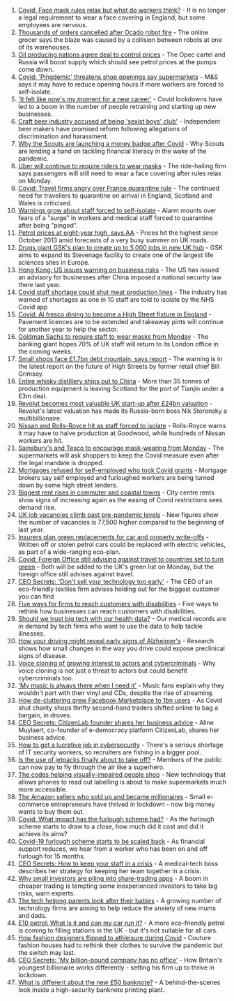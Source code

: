 1. [Covid: Face mask rules relax but what do workers think?](https://www.bbc.co.uk/news/business-57862362) - It is no longer a legal requirement to wear a face covering in England, but some employees are nervous.
2. [Thousands of orders cancelled after Ocado robot fire](https://www.bbc.co.uk/news/business-57883332) - The online grocer says the blaze was caused by a collision between robots at one of its warehouses.
3. [Oil producing nations agree deal to control prices](https://www.bbc.co.uk/news/business-57882449) - The Opec cartel and Russia will boost supply which should see petrol prices at the pumps come down.
4. [Covid: 'Pingdemic' threatens shop openings say supermarkets](https://www.bbc.co.uk/news/business-57878345) - M&S says it may have to reduce opening hours if more workers are forced to self-isolate.
5. ['It felt like now's my moment for a new career'](https://www.bbc.co.uk/news/business-57860495) - Covid lockdowns have led to a boom in the number of people retraining and starting up new businesses.
6. [Craft beer industry accused of being 'sexist boys' club'](https://www.bbc.co.uk/news/business-57719831) - Independent beer makers have promised reform following allegations of discrimination and harassment.
7. [Why the Scouts are launching a money badge after Covid](https://www.bbc.co.uk/news/business-57863156) - Why Scouts are lending a hand on tackling financial literacy in the wake of the pandemic.
8. [Uber will continue to require riders to wear masks](https://www.bbc.co.uk/news/business-57865707) - The ride-hailing firm says passengers will still need to wear a face covering after rules relax on Monday.
9. [Covid: Travel firms angry over France quarantine rule](https://www.bbc.co.uk/news/uk-57874167) - The continued need for travellers to quarantine on arrival in England, Scotland and Wales is criticised.
10. [Warnings grow about staff forced to self-isolate](https://www.bbc.co.uk/news/business-57820537) - Alarm mounts over fears of a "surge" in workers and medical staff forced to quarantine after being "pinged".
11. [Petrol prices at eight-year high, says AA](https://www.bbc.co.uk/news/business-57861690) - Prices hit the highest since October 2013 amid forecasts of a very busy summer on UK roads.
12. [Drugs giant GSK's plan to create up to 5,000 jobs in new UK hub](https://www.bbc.co.uk/news/business-57861684) - GSK aims to expand its Stevenage facility to create one of the largest life sciences sites in Europe.
13. [Hong Kong: US issues warning on business risks](https://www.bbc.co.uk/news/business-57865985) - The US has issued an advisory for businesses after China imposed a national security law there last year.
14. [Covid staff shortage could shut meat production lines](https://www.bbc.co.uk/news/business-57856566) - The industry has warned of shortages as one in 10 staff are told to isolate by the NHS Covid app
15. [Covid: Al fresco dining to become a High Street fixture in England](https://www.bbc.co.uk/news/business-57855683) - Pavement licences are to be extended and takeaway pints will continue for another year to help the sector.
16. [Goldman Sachs to require staff to wear masks from Monday](https://www.bbc.co.uk/news/business-57855681) - The banking giant hopes 70% of UK staff will return to its London office in the coming weeks.
17. [Small shops face £1.7bn debt mountain, says report](https://www.bbc.co.uk/news/business-57855682) - The warning is in the latest report on the future of High Streets by former retail chief Bill Grimsey.
18. [Entire whisky distillery ships out to China](https://www.bbc.co.uk/news/uk-scotland-scotland-business-57825081) - More than 35 tonnes of production equipment is leaving Scotland for the port of Tianjin under a £3m deal.
19. [Revolut becomes most valuable UK start-up after £24bn valuation](https://www.bbc.co.uk/news/business-57854969) - Revolut's latest valuation has made its Russia-born boss Nik Storonsky a multibillionaire.
20. [Nissan and Rolls-Royce hit as staff forced to isolate](https://www.bbc.co.uk/news/business-57848958) - Rolls-Royce warns it may have to halve production at Goodwood, while hundreds of Nissan workers are hit.
21. [Sainsbury's and Tesco to encourage mask-wearing from Monday](https://www.bbc.co.uk/news/business-57839990) - The supermarkets will ask shoppers to keep the Covid measure even after the legal mandate is dropped.
22. [Mortgages refused for self-employed who took Covid grants](https://www.bbc.co.uk/news/business-57843756) - Mortgage brokers say self employed and furloughed workers are being turned down by some high street lenders.
23. [Biggest rent rises in commuter and coastal towns](https://www.bbc.co.uk/news/business-57848347) - City centre rents show signs of increasing again as the easing of Covid restrictions sees demand rise.
24. [UK job vacancies climb past pre-pandemic levels](https://www.bbc.co.uk/news/business-57846381) - New figures show the number of vacancies is 77,500 higher compared to the beginning of last year.
25. [Insurers plan green replacements for car and property write-offs](https://www.bbc.co.uk/news/business-57834049) - Written off or stolen petrol cars could be replaced with electric vehicles, as part of a wide-ranging eco-plan.
26. [Covid: Foreign Office still advising against travel to countries set to turn green](https://www.bbc.co.uk/news/business-57854972) - Both will be added to the UK's green list on Monday, but the foreign office still advises against travel.
27. [CEO Secrets: 'Don't sell your technology too early'](https://www.bbc.co.uk/news/business-57805207) - The CEO of an eco-friendly textiles firm advises holding out for the biggest customer you can find
28. [Five ways for firms to reach customers with disabilities](https://www.bbc.co.uk/news/business-57808089) - Five ways to rethink how businesses can reach customers with disabilities.
29. [Should we trust big tech with our health data?](https://www.bbc.co.uk/news/business-57817804) - Our medical records are in demand by tech firms who want to use the data to help tackle illnesses.
30. [How your driving might reveal early signs of Alzheimer's](https://www.bbc.co.uk/news/business-57670006) - Research shows how small changes in the way you drive could expose preclinical signs of disease.
31. [Voice cloning of growing interest to actors and cybercriminals](https://www.bbc.co.uk/news/business-57761873) - Why voice cloning is not just a threat to actors but could benefit cybercriminals too.
32. ['My music is always there when I need it'](https://www.bbc.co.uk/news/business-57780853) - Music fans explain why they wouldn't part with their vinyl and CDs, despite the rise of streaming.
33. [How de-cluttering grew Facebook Marketplace to 1bn users](https://www.bbc.co.uk/news/business-57733724) - As Covid shut charity shops thrifty second-hand traders shifted online to bag a bargain, in droves.
34. [CEO Secrets: CitizenLab founder shares her business advice](https://www.bbc.co.uk/news/business-57729691) - Aline Muylaert, co-founder of e-democracy platform CitizenLab, shares her business advice.
35. [How to get a lucrative job in cybersecurity](https://www.bbc.co.uk/news/business-57663096) - There's a serious shortage of IT security workers, so recruiters are fishing in a bigger pool.
36. [Is the use of jetpacks finally about to take off?](https://www.bbc.co.uk/news/business-57652297) - Members of the public can now pay to fly through the air like a superhero.
37. [The codes helping visually-impaired people shop](https://www.bbc.co.uk/news/business-57679943) - New technology that allows phones to read out labelling is about to make supermarkets much more accessible.
38. [The Amazon sellers who sold up and became millionaires](https://www.bbc.co.uk/news/business-57433960) - Small e-commerce entrepreneurs have thrived in lockdown - now big money wants to buy them out.
39. [Covid: What impact has the furlough scheme had?](https://www.bbc.co.uk/news/business-54601117) - As the furlough scheme starts to draw to a close, how much did it cost and did it achieve its aims?
40. [Covid-19 furlough scheme starts to be scaled back](https://www.bbc.co.uk/news/business-57669489) - As financial support reduces, we hear from a worker who has been on and off furlough for 15 months.
41. [CEO Secrets: How to keep your staff in a crisis](https://www.bbc.co.uk/news/business-57611220) - A medical-tech boss describes her strategy for keeping her team together in a crisis.
42. [Why small investors are piling into share-trading apps](https://www.bbc.co.uk/news/business-57466918) - A boom in cheaper trading is tempting some inexperienced investors to take big risks, warn experts.
43. [The tech helping parents look after their babies](https://www.bbc.co.uk/news/business-57581501) - A growing number of technology firms are aiming to help reduce the anxiety of new mums and dads.
44. [E10 petrol: What is it and can my car run it?](https://www.bbc.co.uk/news/business-57585105) - A more eco-friendly petrol is coming to filling stations in the UK - but it's not suitable for all cars.
45. [How fashion designers flipped to athleisure during Covid](https://www.bbc.co.uk/news/business-57557725) - Couture fashion houses had to rethink their clothes to survive the pandemic but the switch may last.
46. [CEO Secrets: 'My billion-pound company has no office'](https://www.bbc.co.uk/news/business-57517669) - How Britain's youngest billionaire works differently - setting his firm up to thrive in lockdown.
47. [What is different about the new £50 banknote?](https://www.bbc.co.uk/news/business-57570867) - A behind-the-scenes look inside a high-security banknote printing plant.
